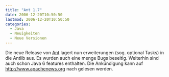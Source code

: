```yaml
---
title: "Ant 1.7"
date: 2006-12-20T10:50:50
lastmod: 2006-12-20T10:50:50
categories:
  - Java
  - Neuigkeiten
  - Neue Versionen
---
```

Die neue Release von <a href="http://ant.apache.org"  title="http://ant.apache.org">Ant</a> lagert nun erweiterungen (sog. optional Tasks) in die Antlib aus. Es wurden auch eine menge Bugs beseitig. Weiterhin sind auch schon Java 6 features enthalten. Die Ankündigung kann auf <a href="http://www.apachenews.org/"  title="http://www.apachenews.org/">http://www.apachenews.org</a> nach gelesen werden.
